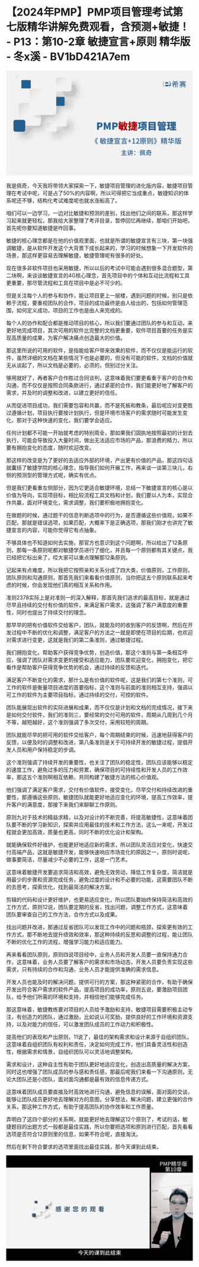 # 【2024年PMP】PMP项目管理考试第七版精华讲解免费观看，含预测+敏捷！ - P13：第10-2章 敏捷宣言+原则 精华版 - 冬x溪 - BV1bD421A7em

![](img/64aef0f0fafc73547a578f293795f3ad_0.png)

我是佩奇，今天我将带领大家探索一下，敏捷项目管理的进化版内容，敏捷项目管理在考试中呢，可是占了50%的内容啊，所以可得把它当成重点，敏捷知识的体系呢还不够，结构化考试难度呢也就水涨船高了。

咱们可以一边学习，一边对比敏捷和预测的差别，找出他们之间的联系，那这样学习起来就更轻松，那我给大家整理了考评目录，暂停回忆再继续，那咱们开始吧，首先呢你要知道敏捷是咋回事。

敏捷的核心理念都是在他的价值观里面，也就是所谓的敏捷宣言有三块，第一块强调敏捷，是从软件开发这个大背景下成长起来的，学习的时候想象一下开发软件的场景，那这样更容易去理解敏捷，敏捷管理呢有很多的好处。

现在很多非软件项目也采用敏捷，所以以后的考试中可能会遇到很多混合题型，第二块啊，来谈谈敏捷宣言的4G核心理念，首先项目中的个体和互动比流程和工具更重要，那尽管流程和工具在项目中是必不可少的。

但是关注每个人的参与和协作，能让项目更上一层楼，遇到问题的时候，别只是依赖于流程，要重视团队的合作，项目的成功最终是由人给出的，包括如何管理范围，如何定义成功，项目的工作也是由人来完成的。

每个人的协作和配合都是推动项目的核心，所以我们要通过团队的参与和互动，来更好地完成项目，其次可用的软件比完整的文档更重要，软件项目首要的任务是实现高质量的成果，为客户解决痛点创造最大的价值。

那这里所说的可用的软件，是指能给客户带来效果的软件，而不仅仅是能运行的软件，虽然详细的文档在某些情况下也是必要的，但没有可能的软件，文档的价值就无从谈起了，所以文档是必要的，必须的，但别过分关注。

够用就好了，再者客户合作胜过合同谈判，这意味着我们要更看重于客户的合作和沟通，而不仅仅是按照合同条款进行，通过紧密的合作，我们能更好地了解客户的需求，并及时的调整和改进，以建立更好的信任。

从而促进项目成功，我们需要包容和共赢，而不是死板和教条，最后呢应对变更胜过遵循计划，项目执行要按计划执行，但是环境市场客户的需求随时可能发生变化，那对于这种快速的变化，我们要学会适应。

任何计划都不可能一开始就考虑的特别周全，那如果我们固执地按照最初的计划去执行，可能会导致投入大量时间，做出无法适应市场的产品，那浪费的精力，所以要有拥抱变化的态度，随时欢迎改变。

那这样的改变是为了更好的去适应外部的环境，产出更有价值的产品，那这四句话就囊括了敏捷学院的核心理念，指导我们如何开展工作，再来谈一谈第三块儿，右侧的预测型的管理方式呢，确实有优点。

但是我们更看重左侧部分，因为它更适合敏捷环境，总结一下敏捷宣言的核心是以价值为导向，实现项目标，相比较流程工具文档和计划，我们要以人为本，实现合作共赢，面对环境变化，需求调整，我们要积极地拥抱变化。

在做题的时候，通过题干的信息判断选项中的行为，是否遵循这些价值观，如果不匹配，那就是错误选项，如果匹配，大概率下是正确选项，那我们刚才也讲完了敏捷宣言的内容，可能你觉得它有点抽象。

不够具体也不知道如何去实施，那官方也意识到这个问题啊，所以给出了12条原则，那每一条原则呢都对敏捷学员进行了细化，并且每一个原则都有其关键点，我已经把它标出来了，哎大家可以重点理解那12条原则。

记起来有点难度，所以我把它按照亲和关系分成了四大类，价值原则，工作原则，团队原则和沟通原则，那首先我们来看看价值原则，当你把这五个原则联系起来考虑的时候，你会发现他们真的相互关系和作用。

准则2378实际上是对准则一的深入解释，那首先我们追求的最高目标，就是通过尽早且持续的交付有价值的软件，来满足客户需求，这强调了客户满意度的重要性，同时也提出了持续交付的理念。

那早早的把有价值软件交给客户，团队，就能及时的收到客户的反馈啊，然后在开发过程中不断的优化和调整，满足客户的方法之一就是即使在项目的后期，也欢迎对需求进行变更，这就是我们的第二条准则，通过敏捷过程。

我们拥抱变化，帮助客户获得竞争优势，创造价值，那这个准则与第一条相互呼应，强调了团队对需求变更的接受和适应能力，团队要欢迎变化，拥抱变化，把它看作是帮助客户获得竞争优势的机会，通过持续的反馈和迭代。

满足客户不断变化的需求，那什么是有价值的软件呢，这是我们的第七个准则，可工作的软件是衡量项目进度的首要指标，这个准则与前面的准则相互支持，强调以可工作的软件为主要项目指标，通过持续的交付，可控的软件。

团队能展现出软件的实际进展和成果，而不仅仅是计划和文档的完成情况，接下来是如何交付软件，我们的准则三，要经常的交付可用的软件，周期从几周到几个月不等，越短越好，这个准则强调了多次交付，采用较短的周期。

团队就能尽早的把可用的软件交给客户，每个周期结束的时候，迅速地获得客户的反馈，以便及时的调整和改进，第八条准则是关于可持续开发的敏捷过程，提倡开发人员和用户保持稳定的步调。

这个准则强调了持续开发的重要性，也关注了团队的稳定性，团队应该能够以稳定的速度工作，避免过多的压力和劳累，确保项目的可持续性和开发人员的工作效率，那这五个准则啊相互依赖，共同构建了敏捷方法的核心价值观。

他们强调了满足客户需求，交付有价值软件，接受变化，尽早交付和持续改进的重要性，那遵循这些原则，敏捷团队就能更好地适应变化的环境，提高工作效率，提升客户的满意度，那接下来我们来聊聊工作原则。

原则九对于技术的精益求精，以及对设计的不断完善，将提高敏捷性，这意味着团队要不断的学习新知识，探索并应用最佳的技术和工作方法，这么一来呢，开发过程就会更加高效，质量也更高，同时不断的优化设计和架构。

就能确保软件好维护，也能更好地适应新的需求，所以团队灵活应对变化，快速交付高端产品，这就是敏捷开发，能够快速响应市场变化的原因之一，原则时说呢，做事要简洁，尽量减少不必要的工作，这是一门艺术。

这意味着敏捷开发要追求简洁和高效，避免无效劳动，降低工作复杂度，简洁就是用最少的步骤和资源完成任务，避免过度的设计和不必要的功能，这需要团队不断的去思考，探索优化，找到最简洁的解决方案。

剪辑的代码和设计更好维护，也更易适应变化，所以团队要始终保持简洁和高效的工作方式，原则12说，团队要定期的反省，找出问题，调整工作方式，这意味着团队要审查自己的工作方法，合作方式以及成果。

找出问题并改进，那通过反省团队可以发现工作中的问题和瓶颈，探索更有效的工作方式，那不断地去提升绩效和效率，那这种持续的反思和调整的过程，能让团队不断的优化工作的流程，增强学习能力和适应能力。

再来看看团队原则，原则四说项目经中，业务人员和开发人员要一直保持通力合作，这意味着，业务人员要了解客户的需求和市场动态，开发人员要负责实现这些需求，只有持续的合作和沟通，业务人员才能提供准确的需求信息。

开发人员也能及时的解决问题，提供可行的方案，那这种紧密的合作，有助于确保开发出符合客户需求的软件产品，提高项目的成功率，原则五说，要激励项目团队，给予他们所需的环境和支持，并相信他们能够完成任务。

那这意味着，敏捷教练要对项目的人员给予激励和支持，敏捷项目需要积极主动专注，有创造力的团队，通过激励，比如说认可奖励，提供良好的工作环境和资源支持，以及对能力的信任，可以激发团队成员的工作动力和积极性。

提高他们的表现和产出原则，11说了，最佳的架构需求和设计来源于自组织团队，这意味着自组织团队有权利和责任，决定如何完成工作，他们具备灵活性和创造性，根据需求和情景，自组织团队可以灵活地调整架构。

需求和设计，这种自主性有助于团队更好地适应变化，创造出高质量的解决方案，同时这也增强了团队成员的参与感和责任感，那最后呢我们来看一下沟通原则，无论大团队还是小团队，面对面沟通都是最有效的信息传递方式。

这意味着团队成员要直接及时高效地进行沟通，避免信息的误解，面对面的交谈，能够让团队成员更好地去理解对方的意图，分享想法，解决问题，建立更强的合作关系，那这种工作方式，有助于提高团队的协作效率和工作质量。

弄明白了这四个部分的关系啊，就能更好地去理解这12个原则了，考试的话，敏捷题目的出题方式一般都是最佳实践，所以你要把选项和原则进行匹配，首先看看选项是否符合12原则里的信息，如果不符合呢，直接淘汰。

然后在剩下符合要求的选项里面找出最佳实践，那今天课到此结束。

![](img/64aef0f0fafc73547a578f293795f3ad_2.png)